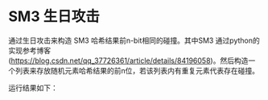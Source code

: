 # SM3 生日攻击

通过生日攻击来构造 SM3 哈希结果前n-bit相同的碰撞。其中SM3 通过python的实现参考博客(https://blog.csdn.net/qq_37726361/article/details/84196058)。然后构造一个列表来存放随机元素哈希结果的前n位，若该列表内有重复元素代表存在碰撞。

运行结果如下：